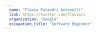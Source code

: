 ```yaml
---
  name: "Flavio Palandri Antonelli"
  link: https://twitter.com/flaviori
  organization: "Google"
  occupation_title: "Software Engineer"
---
```

